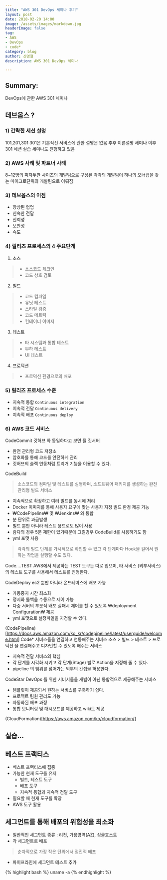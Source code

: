 ```yaml
---
title: "AWS 301 DevOps 세미나 후기"
layout: post
date: 2018-02-20 14:00
image: /assets/images/markdown.jpg
headerImage: false
tag:
- AWS
- DevOps
- code*
category: blog
author: 신명철
description: AWS 301 DevOps 세미나

---
```


## Summary:

DevOps에 관한 AWS 301 세미나

## 데브옵스 ?

### 1) 간략한 세션 설명
101,201,301 
301은 기본적신 서비스에 관한 설명은 없음
추후 이론설명 세미나 이후 301 세션 실습 세미나도 진행하고 있음

### 2) AWS 사례 및 파트너 사례
8~12명의 피자두판 사이즈의 개발팀으로 구성된 각각의 개발팀이 하나의 오너쉽을 갖는 마이크로단위의 개발팀으로 이뤄짐

### 3) 데브옵스의 이점
- 향상된 협업
- 신속한 전달
- 신뢰성
- 보안성
- 속도

### 4) 릴리즈 프로세스의 4 주요단게
1. 소스
> - 소스코드 체크인
> - 코드 상호 검토

2. 빌드
> - 코드 컴파일
> - 유닛 테스트
> - 스타일 검증
> - 코드 메트릭
> - 컨테이너 이미지

3. 테스트
> - 타 시스템과 통합 테스트
> - 부하 테스트
> - UI 테스트

4. 프로덕션
> - 프로덕션 환경으로의 배포

### 5) 릴리즈 프로세스 수준
- 지속적 통합 `Continuous integration`
- 지속적 전달 `Continuous delivery`
- 지속적 배포 `Continuous deploy`

### 6) AWS 코드 서비스
CodeCommit
깃허브 와 동일하다고 보면 될 깃서버 
- 완전 관리형 코드 저장소
- 암호화를 통해 코드를 안전하게 관리
- 깃허브의 슬랙 연동처럼 트리거 기능을 이용할 수 있다.

CodeBuild
> 소스코드의 컴파일 및 테스트를 실행하며, 소프트웨어 패키지를 생성하는 완전 관리형 빌드 서비스

- 지속적으로 확장하고 여러 빌드를 동시에 처리
- Docker 이미지를 통해 사용자 요구에 맞는 사용자 지정 빌드 환경 제공 가능
- ₩CodePipeline₩ 및 ₩Jenkins₩ 와 통합
- 분 단위로 과금발생
- 빌드 뿐만 아니라 테스트 용드로도 많이 사용
- 람다의 경우 5분 제한이 있기때문에 그럴경우 CodeBuild를 사용하기도 함
- yml 포맷 사용
> 각각의 빌드 단계를 가시적으로 확인할 수 있고 각 단계마다 Hook을 걸어서 원하는 작업을 실행할 수도 있다.

Code....TEST
AWS에서 제공하는 TEST 도구는 따로 업으며, 타 서비스 (외부서비스)의 테스트 도구를 사용해서 테스트를 진행한다.

CodeDeploy
ec2 뿐만 아니라 온프레미스에 배포 가능
- 가동중지 시간 최소화
- 정지와 롤백을 수동으로 제어 가능
- 다중 서버의 부분적 배포 실패시 제어를 할 수 있도록 ₩deployment Configuration₩ 제공
- yml 포맷으로 설정파일을 지정할 수 있다.

(CodePipeline)[https://docs.aws.amazon.com/ko_kr/codepipeline/latest/userguide/welcome.html]
Code* 서비스들을 연결하고 연동해주는 서비스
소스 > 빌드 > 테스트 > 프로덕션 을 연결해주고 디자인할 수 있도록 해주는 서비스

- 지속적 전달 서비스의 핵심
- 각 단계를 시각화 시키고 각 단계(Stage) 별로 Action을 지정해 줄 수 있다.
- pipeline 의 범위를 넘어가는 외부의 간섭을 허용한다.

CodeStar
DevOps 를 위한 서비서들을 개별이 아닌 통합적으로 제공해주는 서비스
- 템플릿이 제공되서 원하는 서비스를 구축하기 쉽다.
- 프로젝트 팀원 관리도 가능
- 자동화된 배포 과정
- 통합 모니터링 및 대시보드를 제공하고 wiki도 제공

(CloudFormation)[https://aws.amazon.com/ko/cloudformation/]

## 실습...

## 베스트 프랙티스
- 베스트 프랙티스에 집중
- 가능한 현재 도구를 유지
    - 빌드, 테스트 도구
    - 배포 도구
    - 지속적 통합과 지속적 전달 도구
- 필요할 때 현재 도구를 확장
- AWS 도구 활용 

## 세그먼트를 통해 배포의 위험성을 최소화

- 일반적인 세그먼트 종류 : 리전, 가용영역(AZ), 싱글호스트
- 각 세그먼트로 배포
> 순차적으로 가장 작은 단위에서 점진적 배포 

- 파이프라인에 세그먼트 테스트 추가












{% highlight bash %}
uname -a
{% endhighlight %}


[1]: http://smc0210.github.io/assets/post/20180208-1-1.png

